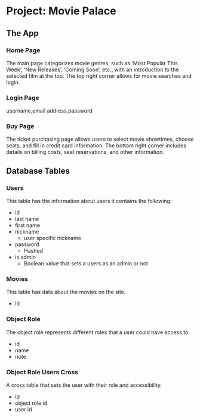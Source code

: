 # Project: Movie Palace
## The App
### Home Page
  The main page categorizes movie genres, such as ‘Most Popular This Week’, ‘New Releases’, ‘Coming Soon’, etc., with an introduction to the selected film at the top. The top right corner allows for movie searches and login.
### Login Page
  username,email address,password
### Buy Page
  The ticket purchasing page allows users to select movie showtimes, choose seats, and fill in credit card information. The bottom right corner includes details on billing costs, seat reservations, and other information.
## Database Tables
### Users
This table has the information about users
it contains the following:
- id
- last name
- first name
- nickname
  - user specific nickname
- password
  - Hashed
- is admin
  - Boolean value that sets a users as an admin or not
### Movies
This table has data about the movies on the site.
- id
### Object Role
The object role represents different roles that a user could have access to.
- id
- name
- note
### Object Role Users Cross
A cross table that sets the user with their role and accessibility.
- id
- object role id
- user id
